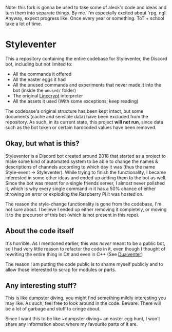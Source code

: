 Note: this fork is gonna be used to take some of aleok's code and ideas and turn them into separate things. By me.
I'm especially excited about 'rpg, ngl.
Anyway, expect progress like. Once every year or something. ToT + school take a lot of time.

# Styleventer
This a repository containing the entire codebase for Styleventer, the Discord bot,
including but not limited to:
- All the commands it offered
- All the easter eggs it had
- All the unused commands and experiments that never made it into the bot (inside the `unused/` folder)
- The original [Linecrypt](https://github.com/alexdevteam/lcc) interpreter
- All the assets it used (With some exceptions, keep reading)

The codebase's original structure has been kept intact, but some documents (cache and sensible data)
have been excluded from the repository. As such, in its current state, this project **will not run**,
since data such as the bot token or certain hardcoded values have been removed.

## Okay, but what is this?
Styleventer is a Discord bot created around 2018 that started as a project to make some kind of automated
system to be able to change the names & descriptions of channels according to which day it was (thus the name
Style-event -> Styleventer). While trying to finish the functionality, I became interested in some other ideas
and ended up adding them to the bot as well. Since the bot was meant for a single friends server, I almost
never polished it, which is why every single command in it has a 50% chance of either throwing an error or
exploding the Raspberry Pi it was hosted on.

The reason the style-change functionality is gone from the codebase, I'm not sure about. I believe I ended up
either removing it completely, or moving it to the precursor of this bot (which is not present in this repo).

## About the code itself
It's horrible. As I mentioned earlier, this was _never_ meant to be a public bot, so I had very little reason
to refactor the code in it, even though I thought of rewriting the entire thing in C# and even in C++ (See
[Dualventer](https://github.com/alexdevteam/dualventer))

The reason I am putting the code public is to shame myself publicly and to allow those interested to scrap
for modules or parts.

## Any interesting stuff?
This is like dumpster diving, you might find something mildly interesting you may like. As such, feel free to
look around in the code. Beware: There will be a lot of garbage and stuff to cringe about.

Since I want this to be like ~dumpster diving~ an easter egg hunt, I won't share any information about where my favourite parts
of it are.
